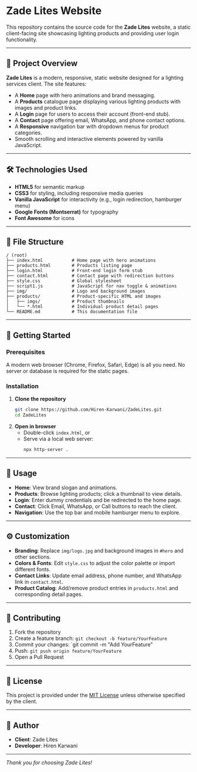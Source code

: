 # Zade Lites Website

This repository contains the source code for the **Zade Lites** website, a static client-facing site showcasing lighting products and providing user login functionality.

---

## 🌟 Project Overview

**Zade Lites** is a modern, responsive, static website designed for a lighting services client. The site features:

- A **Home** page with hero animations and brand messaging.
- A **Products** catalogue page displaying various lighting products with images and product links.
- A **Login** page for users to access their account (front-end stub).
- A **Contact** page offering email, WhatsApp, and phone contact options.
- A **Responsive** navigation bar with dropdown menus for product categories.
- Smooth scrolling and interactive elements powered by vanilla JavaScript.

---

## 🛠 Technologies Used

- **HTML5** for semantic markup
- **CSS3** for styling, including responsive media queries
- **Vanilla JavaScript** for interactivity (e.g., login redirection, hamburger menu)
- **Google Fonts (Montserrat)** for typography
- **Font Awesome** for icons

---

## 📁 File Structure

```
/ (root)
├── index.html           # Home page with hero animations
├── products.html        # Products listing page
├── login.html           # Front-end login form stub
├── contact.html         # Contact page with redirection buttons
├── style.css            # Global stylesheet
├── script1.js           # JavaScript for nav toggle & animations
├── img/                 # Logo and background images
├── products/            # Product-specific HTML and images
│   ├── imgs/            # Product thumbnails
│   └── *.html           # Individual product detail pages
└── README.md            # This documentation file
```  

---

## 🚀 Getting Started

### Prerequisites

A modern web browser (Chrome, Firefox, Safari, Edge) is all you need. No server or database is required for the static pages.

### Installation

1. **Clone the repository**
   ```bash
   git clone https://github.com/Hiren-Karwani/ZadeLites.git
   cd ZadeLites
   ```
2. **Open in browser**
   - Double-click `index.html`, or
   - Serve via a local web server:
     ```bash
     npx http-server .
     ```

---

## 📱 Usage

- **Home**: View brand slogan and animations.
- **Products**: Browse lighting products; click a thumbnail to view details.
- **Login**: Enter dummy credentials and be redirected to the home page.
- **Contact**: Click Email, WhatsApp, or Call buttons to reach the client.
- **Navigation**: Use the top bar and mobile hamburger menu to explore.

---

## ⚙️ Customization

- **Branding**: Replace `img/logo.jpg` and background images in `#hero` and other sections.
- **Colors & Fonts**: Edit `style.css` to adjust the color palette or import different fonts.
- **Contact Links**: Update email address, phone number, and WhatsApp link in `contact.html`.
- **Product Catalog**: Add/remove product entries in `products.html` and corresponding detail pages.

---

## 🤝 Contributing

1. Fork the repository
2. Create a feature branch: `git checkout -b feature/YourFeature`
3. Commit your changes: `git commit -m "Add YourFeature"
4. Push: `git push origin feature/YourFeature`
5. Open a Pull Request

---

## 📄 License

This project is provided under the [MIT License](LICENSE) unless otherwise specified by the client.

---

## 👤 Author

- **Client**: Zade Lites  
- **Developer**: Hiren Karwani

---

*Thank you for choosing Zade Lites!*

